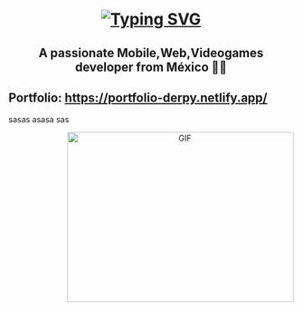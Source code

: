 
<h1 align="center">  <a href="https://git.io/typing-svg"><img src="https://readme-typing-svg.herokuapp.com?font=Fira+Code&pause=1000&color=A42EF7&random=false&width=435&lines=Hi%2C+I'm+Derpy++i+love+programming++%3C3" alt="Typing SVG" /></a> </h1>

 <h2 align="center">  A passionate  Mobile,Web,Videogames developer from México  🧑‍💻</h2>

<section>
  <h2>Portfolio: <a href="https://portfolio-derpy.netlify.app/"  target="_blank"> https://portfolio-derpy.netlify.app/ </a> </h2>
<p align="left">
  sasas
  asasa
  sas
  </p>

  <a target="_blank" align="center">
  <img align="right" top="500" height="300" width="400" alt="GIF" src="https://media.giphy.com/media/Dh5q0sShxgp13DwrvG/giphy.gif">
  </a>


  
</section>

<!--
**DerpyCranel/DerpyCranel** is a ✨ _special_ ✨ repository because its `README.md` (this file) appears on your GitHub profile.

Here are some ideas to get you started:

- 🔭 I’m currently working on ...
- 🌱 I’m currently learning ...
- 👯 I’m looking to collaborate on ...
- 🤔 I’m looking for help with ...
- 💬 Ask me about ...
- 📫 How to reach me: ...
- 😄 Pronouns: ...
- ⚡ Fun fact: ...
-->
